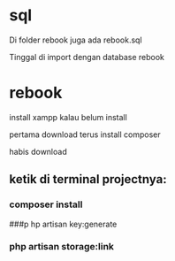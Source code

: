 # sql
Di folder rebook juga ada rebook.sql

Tinggal di import dengan database rebook


# rebook
install xampp kalau belum install

pertama download terus install composer


habis download


## ketik di terminal projectnya:


### composer install

###p hp artisan key:generate

### php artisan storage:link
